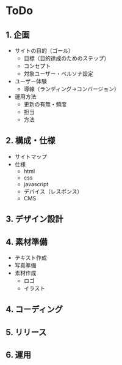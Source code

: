 # ToDo

## 1. 企画

- サイトの目的（ゴール）
  - 目標（目的達成のためのステップ）
  - コンセプト
  - 対象ユーザー・ペルソナ設定
- ユーザー体験
  - 導線（ランディング→コンバージョン）
- 運用方法
  - 更新の有無・頻度
  - 担当
  - 方法
## 2. 構成・仕様

- サイトマップ
- 仕様
  - html
  - css
  - javascript
  - デバイス（レスポンス）
  - CMS


## 3. デザイン設計

## 4. 素材準備

- テキスト作成
- 写真準備
- 素材作成
  - ロゴ
  - イラスト

## 4. コーディング

## 5. リリース

## 6. 運用
